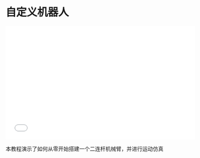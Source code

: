 # 自定义机器人




<div style="position: relative; padding: 30% 45%;">
<iframe style="position: absolute; width: 100%; height: 100%; left: 0; top: 0;" src="//www.bilibili.com/blackboard/html5mobileplayer.html?aid=866052098&bvid=BV1M54y1T72U&cid=1300239061&p=1" frameborder="no" scrolling="no"></iframe>
</div>

本教程演示了如何从零开始搭建一个二连杆机械臂，并进行运动仿真
